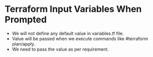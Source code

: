 # Terraform Input Variables When Prompted
- We will not define any default value in variables.tf file.
- Value will be passed when we execute commands like #terraform plan/apply.
- We need to pass the value as per requirement.
